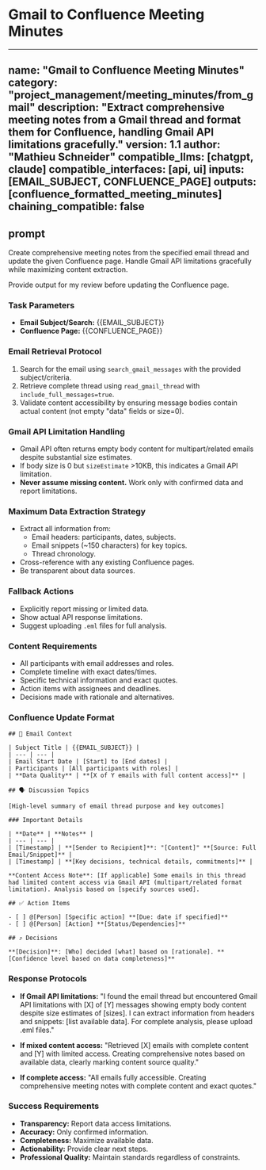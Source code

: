 # Gmail to Confluence Meeting Minutes

---
name: "Gmail to Confluence Meeting Minutes"
category: "project_management/meeting_minutes/from_gmail"
description: "Extract comprehensive meeting notes from a Gmail thread and format them for Confluence, handling Gmail API limitations gracefully."
version: 1.1
author: "Mathieu Schneider"
compatible_llms: [chatgpt, claude]
compatible_interfaces: [api, ui]
inputs: [EMAIL_SUBJECT, CONFLUENCE_PAGE]
outputs: [confluence_formatted_meeting_minutes]
chaining_compatible: false
---

## prompt

Create comprehensive meeting notes from the specified email thread and update the given Confluence page. Handle Gmail API limitations gracefully while maximizing content extraction.

Provide output for my review before updating the Confluence page.

### Task Parameters
- **Email Subject/Search:** {{EMAIL_SUBJECT}}
- **Confluence Page:** {{CONFLUENCE_PAGE}}

### Email Retrieval Protocol
1. Search for the email using `search_gmail_messages` with the provided subject/criteria.
2. Retrieve complete thread using `read_gmail_thread` with `include_full_messages=true`.
3. Validate content accessibility by ensuring message bodies contain actual content (not empty "data" fields or size=0).

### Gmail API Limitation Handling
- Gmail API often returns empty body content for multipart/related emails despite substantial size estimates.
- If body size is 0 but `sizeEstimate` >10KB, this indicates a Gmail API limitation.
- **Never assume missing content.** Work only with confirmed data and report limitations.

### Maximum Data Extraction Strategy
- Extract all information from:
  - Email headers: participants, dates, subjects.
  - Email snippets (~150 characters) for key topics.
  - Thread chronology.
- Cross-reference with any existing Confluence pages.
- Be transparent about data sources.

### Fallback Actions
- Explicitly report missing or limited data.
- Show actual API response limitations.
- Suggest uploading `.eml` files for full analysis.

### Content Requirements
- All participants with email addresses and roles.
- Complete timeline with exact dates/times.
- Specific technical information and exact quotes.
- Action items with assignees and deadlines.
- Decisions made with rationale and alternatives.

### Confluence Update Format
```
## 📄 Email Context

| Subject Title | {{EMAIL_SUBJECT}} |
| --- | --- |
| Email Start Date | [Start] to [End dates] |
| Participants | [All participants with roles] |
| **Data Quality** | **[X of Y emails with full content access]** |

## 🗣 Discussion Topics

[High-level summary of email thread purpose and key outcomes]

### Important Details

| **Date** | **Notes** |
| --- | --- |
| [Timestamp] | **[Sender to Recipient]**: "[Content]" **[Source: Full Email/Snippet]** |
| [Timestamp] | **[Key decisions, technical details, commitments]** |

**Content Access Note**: [If applicable] Some emails in this thread had limited content access via Gmail API (multipart/related format limitation). Analysis based on [specify sources used].

## ✅ Action Items

- [ ] @[Person] [Specific action] **[Due: date if specified]**
- [ ] @[Person] [Action] **[Status/Dependencies]**

## ⤴ Decisions

**[Decision]**: [Who] decided [what] based on [rationale]. **[Confidence level based on data completeness]**
```

### Response Protocols
- **If Gmail API limitations:**
  "I found the email thread but encountered Gmail API limitations with [X] of [Y] messages showing empty body content despite size estimates of [sizes]. I can extract information from headers and snippets: [list available data]. For complete analysis, please upload .eml files."

- **If mixed content access:**
  "Retrieved [X] emails with complete content and [Y] with limited access. Creating comprehensive notes based on available data, clearly marking content source quality."

- **If complete access:**
  "All emails fully accessible. Creating comprehensive meeting notes with complete content and exact quotes."

### Success Requirements
- **Transparency:** Report data access limitations.
- **Accuracy:** Only confirmed information.
- **Completeness:** Maximize available data.
- **Actionability:** Provide clear next steps.
- **Professional Quality:** Maintain standards regardless of constraints.

<!-- END PROMPT -->